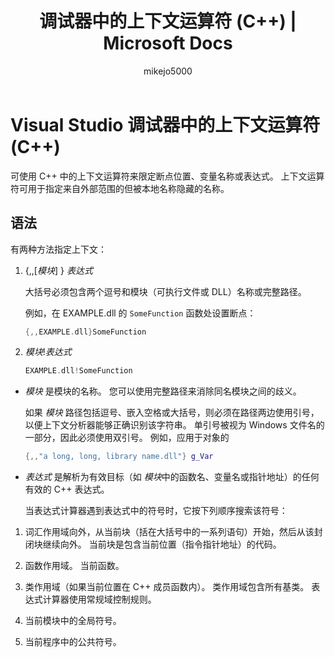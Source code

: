 ﻿---
title: 调试器中的上下文运算符 (C++) | Microsoft Docs
ms.date: 11/04/2016
ms.topic: conceptual
f1_keywords:
- vs.debug.operators
dev_langs:
- CSharp
- VB
- FSharp
- C++
helpviewer_keywords:
- expressions [C++], native debugger
- evaluation
- format specifiers, expressions
- context operator, in expressions
- debugging [C++], expressions
- native expression evaluator
ms.assetid: 73cc9afe-f4a4-474e-bb89-5a33fb5e570c
author: mikejo5000
ms.author: mikejo
manager: jillfra
ms.workload:
- cplusplus
ms.openlocfilehash: aa16bd6f93198e5360139dbc5a6a0d96f02a1e41
ms.sourcegitcommit: 1fc6ee928733e61a1f42782f832ead9f7946d00c
ms.translationtype: MT
ms.contentlocale: zh-CN
ms.lasthandoff: 04/22/2019
ms.locfileid: "60059014"
---
# <a name="context-operator-in-the-visual-studio-debugger-c"></a>Visual Studio 调试器中的上下文运算符 (C++)
可使用 C++ 中的上下文运算符来限定断点位置、变量名称或表达式。 上下文运算符可用于指定来自外部范围的但被本地名称隐藏的名称。

## <a name="BKMK_Using_context_operators_to_specify_a_symbol"></a> 语法
 有两种方法指定上下文：

1. {,,[*模块*] } *表达式*

     大括号必须包含两个逗号和模块（可执行文件或 DLL）名称或完整路径。

     例如，在 EXAMPLE.dll 的 `SomeFunction` 函数处设置断点：

    ```C++
    {,,EXAMPLE.dll}SomeFunction
    ```

2. *模块*!*表达式*

    ```C++
    EXAMPLE.dll!SomeFunction
    ```

- *模块* 是模块的名称。 您可以使用完整路径来消除同名模块之间的歧义。

   如果 *模块* 路径包括逗号、嵌入空格或大括号，则必须在路径两边使用引号，以便上下文分析器能够正确识别该字符串。 单引号被视为 Windows 文件名的一部分，因此必须使用双引号。 例如，应用于对象的

  ```C++
  {,,"a long, long, library name.dll"} g_Var
  ```

- *表达式* 是解析为有效目标（如 *模块*中的函数名、变量名或指针地址）的任何有效的 C++ 表达式。

  当表达式计算器遇到表达式中的符号时，它按下列顺序搜索该符号：

1. 词汇作用域向外，从当前块（括在大括号中的一系列语句）开始，然后从该封闭块继续向外。 当前块是包含当前位置（指令指针地址）的代码。

2. 函数作用域。 当前函数。

3. 类作用域（如果当前位置在 C++ 成员函数内）。 类作用域包含所有基类。 表达式计算器使用常规域控制规则。

4. 当前模块中的全局符号。

5. 当前程序中的公共符号。
